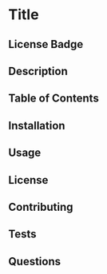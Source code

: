 # Title

## License Badge

## Description



## Table of Contents



## Installation



## Usage



## License



## Contributing



## Tests



## Questions



